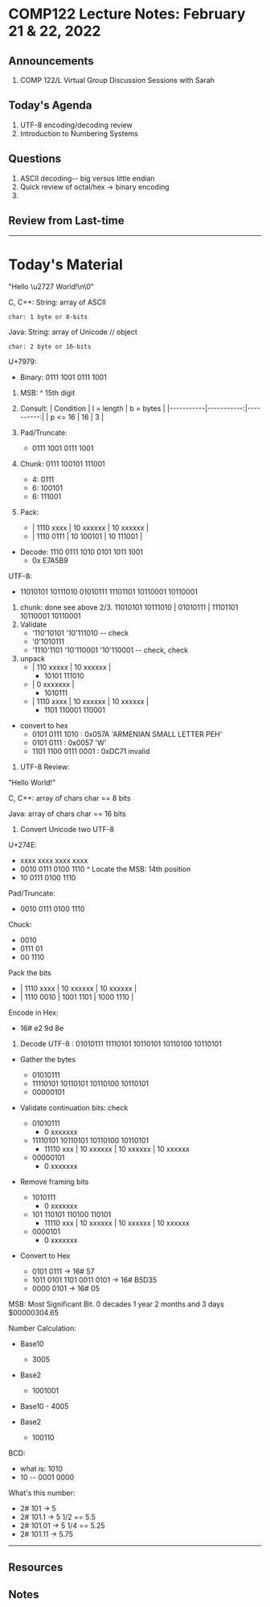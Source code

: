 # COMP122 Lecture Notes: February 21 & 22, 2022

## Announcements
   1. COMP 122/L Virtual Group Discussion Sessions with Sarah

## Today's Agenda
   1. UTF-8 encoding/decoding review
   1. Introduction to Numbering Systems

## Questions
   1. ASCII decoding-- big versus little endian
   1. Quick review of octal/hex -> binary encoding
   1. 


## Review from Last-time

---
# Today's Material

"Hello \u2727 World!\n\0"

C, C++:
	String:  array of ASCII

	char: 1 byte or 8-bits

Java:
	String:  array of Unicode  // object

	char: 2 byte or 16-bits


U+7979:
   * Binary: 0111 1001 0111 1001
   1. MSB:    ^ 15th digit
   2. Consult: 
   | Condition | l = length | b = bytes |
   |-----------|-----------:|----------:|
   | p <= 16   |       16   |      3    |	

   3. Pad/Truncate:
   	  - 0111 1001 0111 1001

   4. Chunk: 0111 100101 111001
      - 4: 0111
      - 6: 100101
      - 6: 111001
   5. Pack:
      - | 1110 xxxx   | 10 xxxxxx | 10 xxxxxx |
      - | 1110 0111   | 10 100101 | 10 111001 |
   * Decode: 1110 0111 1010 0101 1011 1001
      - 0x E7A5B9

UTF-8:
   - 11010101 10111010 01010111 11101101 10110001 10110001
   1. chunk: done see above
   2/3. 11010101 10111010 |  01010111  | 11101101 10110001 10110001
   4. Validate
      - '110'10101 '10'111010  -- check
      - '0'1010111
      - '1110'1101 '10'110001 '10'110001 -- check, check
   5. unpack
      - | 110 xxxxx   | 10 xxxxxx |
        - 10101 111010
      - | 0 xxxxxxx   | 
        - 1010111
      - | 1110 xxxx   | 10 xxxxxx | 10 xxxxxx |
        - 1101 110001 110001
   *  convert to hex
      - 0101 0111 1010      : 0x057A  'ARMENIAN SMALL LETTER PEH'
      - 0101 0111           : 0x0057  'W'
      - 1101 1100 0111 0001 : 0xDC71  invalid


1. UTF-8 Review:

"Hello World!"

C, C++: array of chars
	char == 8 bits

Java:  array of chars
    char == 16 bits

1. Convert Unicode two UTF-8

U+274E: 
   - xxxx xxxx xxxx xxxx
   - 0010 0111 0100 1110
       ^
Locate the MSB: 14th position
   - 10 0111 0100 1110

Pad/Truncate:
   - 0010 0111 0100 1110

Chuck:
   - 0010
   - 0111 01
   - 00 1110

Pack the bits
   - | 1110 xxxx   | 10 xxxxxx | 10 xxxxxx |
   - | 1110 0010   | 1001 1101 | 1000 1110 |

Encode in Hex:
   - 16# e2  9d 8e

1. Decode UTF-8 : 01010111 11110101 10110101 10110100 10110101

  * Gather the bytes
     - 01010111
     - 11110101 10110101 10110100 10110101
     - 00000101
  * Validate continuation bits: check
     - 01010111 
       - 0 xxxxxxx 
     - 11110101 10110101 10110100 10110101
       - 11110 xxx   | 10 xxxxxx | 10 xxxxxx | 10 xxxxxx
     - 00000101
       - 0 xxxxxxx 

  * Remove framing bits
    - 1010111 
       - 0 xxxxxxx 
     - 101 110101 110100 110101
       - 11110 xxx   | 10 xxxxxx | 10 xxxxxx | 10 xxxxxx
     - 0000101
       - 0 xxxxxxx 
   * Convert to Hex
     - 0101 0111 -> 16# 57
     - 1011 0101 1101 0011 0101 -> 16# B5D35
     - 0000 0101 -> 16# 05

MSB: Most Significant Bit.
     0 decades 1 year 2 months and 3 days  
     $00000304.65


Number Calculation:

  - Base10
    - 3005
  - Base2
    - 1001001

   - Base10
    - 4005
  - Base2
    - 100110


BCD:
  - what is:  1010
  - 10 -- 0001 0000


What's this number:

   - 2# 101   -> 5
   - 2# 101.1 -> 5 1/2 == 5.5
   - 2# 101.01 -> 5 1/4 == 5.25
   - 2# 101.11 ->  5.75






---
## Resources
## Notes